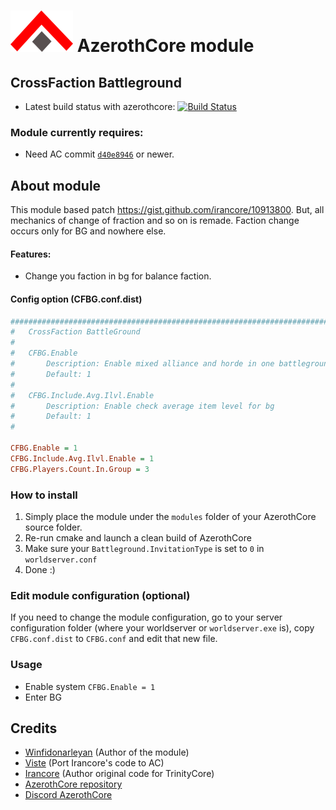 # ![logo](https://raw.githubusercontent.com/azerothcore/azerothcore.github.io/master/images/logo-github.png) AzerothCore module
## CrossFaction Battleground
- Latest build status with azerothcore: [![Build Status](https://github.com/azerothcore/mod-cfbg/workflows/core-build/badge.svg?branch=master&event=push)](https://github.com/azerothcore/mod-cfbg)

### Module currently requires:
* Need AC commit [`d40e8946`](https://github.com/azerothcore/azerothcore-wotlk/commit/d40e8946180129b39172c2a1b4d690aa71723917) or newer.

## About module
This module based patch https://gist.github.com/irancore/10913800. 
But, all mechanics of change of fraction and so on is remade. Faction change occurs only for BG and nowhere else.

#### Features:
- Change you faction in bg for balance faction.

#### Config option (CFBG.conf.dist)
```ini
###################################################################################################
#   CrossFaction BattleGround
#   
#   CFBG.Enable
#       Description: Enable mixed alliance and horde in one battleground 
#       Default: 1
#
#   CFBG.Include.Avg.Ilvl.Enable
#       Description: Enable check average item level for bg
#       Default: 1
#

CFBG.Enable = 1
CFBG.Include.Avg.Ilvl.Enable = 1
CFBG.Players.Count.In.Group = 3
```

### How to install
1. Simply place the module under the `modules` folder of your AzerothCore source folder.
2. Re-run cmake and launch a clean build of AzerothCore
3. Make sure your `Battleground.InvitationType` is set to `0` in `worldserver.conf`
4. Done :)

### Edit module configuration (optional)
If you need to change the module configuration, go to your server configuration folder (where your worldserver or `worldserver.exe` is), copy `CFBG.conf.dist` to `CFBG.conf` and edit that new file.

### Usage
- Enable system `CFBG.Enable = 1`
- Enter BG

## Credits
- [Winfidonarleyan](https://github.com/Winfidonarleyan) (Author of the module)
- [Viste](https://github.com/Viste) (Port Irancore's code to AC)
- [Irancore](https://github.com/Irancore) (Author original code for TrinityCore)
- [AzerothCore repository](https://github.com/azerothcore/azerothcore-wotlk)
- [Discord AzerothCore](https://discord.gg/PaqQRkd)
